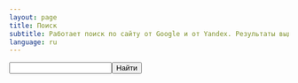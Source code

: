 ```yaml
---
layout: page
title: Поиск
subtitle: Работает поиск по сайту от Google и от Yandex. Результаты выдачи идентичные.
language: ru
---
```

<div class="ya-site-form ya-site-form_inited_no" data-bem="{&quot;action&quot;:&quot;https://viktor-dnk.github.io/search/&quot;,&quot;arrow&quot;:false,&quot;bg&quot;:&quot;transparent&quot;,&quot;fontsize&quot;:12,&quot;fg&quot;:&quot;#000000&quot;,&quot;language&quot;:&quot;ru&quot;,&quot;logo&quot;:&quot;rb&quot;,&quot;publicname&quot;:&quot;поиск по viktor-dnk.github.io&quot;,&quot;suggest&quot;:true,&quot;target&quot;:&quot;_self&quot;,&quot;tld&quot;:&quot;ru&quot;,&quot;type&quot;:3,&quot;usebigdictionary&quot;:false,&quot;searchid&quot;:2429341,&quot;input_fg&quot;:&quot;#000000&quot;,&quot;input_bg&quot;:&quot;#ffffff&quot;,&quot;input_fontStyle&quot;:&quot;normal&quot;,&quot;input_fontWeight&quot;:&quot;normal&quot;,&quot;input_placeholder&quot;:&quot;поиск по сайту&quot;,&quot;input_placeholderColor&quot;:&quot;#000000&quot;,&quot;input_borderColor&quot;:&quot;#777777&quot;}"><form action="https://yandex.ru/search/site/" method="get" target="_self" accept-charset="utf-8"><input type="hidden" name="searchid" value="2429341"/><input type="hidden" name="l10n" value="ru"/><input type="hidden" name="reqenc" value=""/><input type="search" name="text" value=""/><input type="submit" value="Найти"/></form></div><style type="text/css">.ya-page_js_yes .ya-site-form_inited_no { display: none; }</style><script type="text/javascript">(function(w,d,c){var s=d.createElement('script'),h=d.getElementsByTagName('script')[0],e=d.documentElement;if((' '+e.className+' ').indexOf(' ya-page_js_yes ')===-1){e.className+=' ya-page_js_yes';}s.type='text/javascript';s.async=true;s.charset='utf-8';s.src=(d.location.protocol==='https:'?'https:':'http:')+'//site.yandex.net/v2.0/js/all.js';h.parentNode.insertBefore(s,h);(w[c]||(w[c]=[])).push(function(){Ya.Site.Form.init()})})(window,document,'yandex_site_callbacks');</script>

<div id="ya-site-results" data-bem="{&quot;tld&quot;: &quot;ru&quot;,&quot;language&quot;: &quot;ru&quot;,&quot;encoding&quot;: &quot;&quot;,&quot;htmlcss&quot;: &quot;1.x&quot;,&quot;updatehash&quot;: true}"></div><script type="text/javascript">(function(w,d,c){var s=d.createElement('script'),h=d.getElementsByTagName('script')[0];s.type='text/javascript';s.async=true;s.charset='utf-8';s.src=(d.location.protocol==='https:'?'https:':'http:')+'//site.yandex.net/v2.0/js/all.js';h.parentNode.insertBefore(s,h);(w[c]||(w[c]=[])).push(function(){Ya.Site.Results.init();})})(window,document,'yandex_site_callbacks');</script>


<script async src="https://cse.google.com/cse.js?cx=35ac4c84b6bd06884"></script>
<div class="gcse-search"></div>
